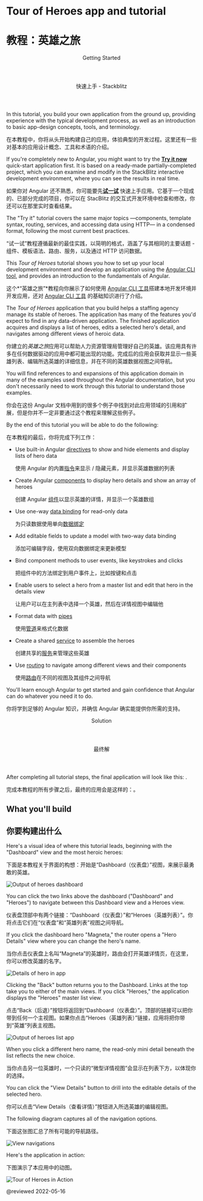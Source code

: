 # Tour of Heroes app and tutorial

# 教程：英雄之旅

<div class="callout is-helpful">

<header>Getting Started</header>

<header>快速上手 - Stackblitz</header>

In this tutorial, you build your own application from the ground up, providing experience with the typical development process, as well as an introduction to basic app-design concepts, tools, and terminology.

在本教程中，你将从头开始构建自己的应用，体验典型的开发过程。这里还有一些对基本的应用设计概念、工具和术语的介绍。

If you're completely new to Angular, you might want to try the [**Try it now**](start) quick-start application first.
It is based on a ready-made  partially-completed project, which you can examine and modify in the StackBlitz interactive development environment, where you can see the results in real time.

如果你对 Angular 还不熟悉，你可能要先[**试一试**](start) 快速上手应用。它基于一个现成的、已部分完成的项目，你可以在 StacBlitz 的交互式开发环境中检查和修改，你还可以在那里实时查看结果。

The "Try it" tutorial covers the same major topics —components, template syntax, routing, services, and accessing data using HTTP— in a condensed format, following the most current best practices.

“试一试”教程遵循最新的最佳实践，以简明的格式，涵盖了与其相同的主要话题 - 组件、模板语法、路由、服务，以及通过 HTTP 访问数据。

</div>

This *Tour of Heroes* tutorial shows you how to set up your local development environment and develop an application using the [Angular CLI tool](cli "CLI command reference"), and provides an introduction to the fundamentals of Angular.

这个*“英雄之旅”*教程向你展示了如何使用 [Angular CLI 工具](cli "CLI 命令参考：")搭建本地开发环境并开发应用，还对 [Angular CLI 工具](cli "CLI 命令参考：") 的基础知识进行了介绍。

The *Tour of Heroes* application that you build helps a staffing agency manage its stable of heroes.
The application has many of the features you'd expect to find in any data-driven application.
The finished application acquires and displays a list of heroes, edits a selected hero's detail, and navigates among different views of heroic data.

你建立的*英雄之旅*应用可以帮助人力资源管理局管理好自己的英雄。该应用具有许多在任何数据驱动的应用中都可能出现的功能。完成后的应用会获取并显示一些英雄列表、编辑所选英雄的详细信息，并在不同的英雄数据视图之间导航。

You will find references to and expansions of this application domain in many of the examples used throughout the Angular documentation, but you don't necessarily need to work through this tutorial to understand those examples.

你会在这份 Angular 文档中用到的很多个例子中找到对此应用领域的引用和扩展，但是你并不一定非要通过这个教程来理解这些例子。

By the end of this tutorial you will be able to do the following:

在本教程的最后，你将完成下列工作：

* Use built-in Angular [directives](guide/glossary#directive "Directives definition") to show and hide elements and display lists of hero data

  使用 Angular 的内置[指令](guide/glossary#directive "Directives definition")来显示 / 隐藏元素，并显示英雄数据的列表

* Create Angular [components](guide/glossary#component "Components definition") to display hero details and show an array of heroes

  创建 Angular [组件](guide/glossary#component "Components definition")以显示英雄的详情，并显示一个英雄数组

* Use one-way [data binding](guide/glossary#data-binding "Data binding definition") for read-only data

  为只读数据使用单向[数据绑定](guide/glossary#data-binding "Data binding definition")

* Add editable fields to update a model with two-way data binding

  添加可编辑字段，使用双向数据绑定来更新模型

* Bind component methods to user events, like keystrokes and clicks

  把组件中的方法绑定到用户事件上，比如按键和点击

* Enable users to select a hero from a master list and edit that hero in the details view

  让用户可以在主列表中选择一个英雄，然后在详情视图中编辑他

* Format data with [pipes](guide/glossary#pipe "Pipe definition")

  使用[管道](guide/glossary#pipe "Pipe definition")来格式化数据

* Create a shared [service](guide/glossary#service "Service definition") to assemble the heroes

  创建共享的[服务](guide/glossary#service "Service definition")来管理这些英雄

* Use [routing](guide/glossary#router "Router definition") to navigate among different views and their components

  使用[路由](guide/glossary#router "Router definition")在不同的视图及其组件之间导航

You'll learn enough Angular to get started and gain confidence that Angular can do whatever you need it to do.

你将学到足够的 Angular 知识，并确信 Angular 确实能提供你所需的支持。

<div class="callout is-helpful">

<header>Solution</header>

<header>最终解</header>

After completing all tutorial steps, the final application will look like this:
<live-example name="toh-pt6"></live-example>.

完成本教程的所有步骤之后，最终的应用会是这样的：<live-example name="toh-pt6"></live-example>。

</div>

## What you'll build

## 你要构建出什么

Here's a visual idea of where this tutorial leads, beginning with the "Dashboard"
view and the most heroic heroes:

下面是本教程关于界面的构想：开始是“Dashboard（仪表盘）”视图，来展示最勇敢的英雄。

<div class="lightbox">

<img alt="Output of heroes dashboard" src="generated/images/guide/toh/heroes-dashboard-1.png">

</div>

You can click the two links above the dashboard ("Dashboard" and "Heroes") to navigate between this Dashboard view and a Heroes view.

仪表盘顶部中有两个链接：“Dashboard（仪表盘）”和“Heroes（英雄列表）”。你将点击它们在“仪表盘”和“英雄列表”视图之间导航。

If you click the dashboard hero "Magneta," the router opens a "Hero Details" view where you can change the hero's name.

当你点击仪表盘上名叫“Magneta”的英雄时，路由会打开英雄详情页，在这里，你可以修改英雄的名字。

<div class="lightbox">

<img alt="Details of hero in app" src="generated/images/guide/toh/hero-details-1.png">

</div>

Clicking the "Back" button returns you to the Dashboard.
Links at the top take you to either of the main views.
If you click "Heroes," the application displays the "Heroes" master list view.

点击“Back（后退）”按钮将返回到“Dashboard（仪表盘）”。顶部的链接可以把你带到任何一个主视图。如果你点击“Heroes（英雄列表）”链接，应用将把你带到“英雄”列表主视图。

<div class="lightbox">

<img alt="Output of heroes list app" src="generated/images/guide/toh/heroes-list-2.png">

</div>

When you click a different hero name, the read-only mini detail beneath the list reflects the new choice.

当你点击另一位英雄时，一个只读的“微型详情视图”会显示在列表下方，以体现你的选择。

You can click the "View Details" button to drill into the editable details of the selected hero.

你可以点击“View Details（查看详情）”按钮进入所选英雄的编辑视图。

The following diagram captures all of the navigation options.

下面这张图汇总了所有可能的导航路径。

<div class="lightbox">

<img alt="View navigations" src="generated/images/guide/toh/nav-diagram.png">

</div>

Here's the application in action:

下图演示了本应用中的动图。

<div class="lightbox">

<img alt="Tour of Heroes in Action" src="generated/images/guide/toh/toh-anim.gif">

</div>

@reviewed 2022-05-16